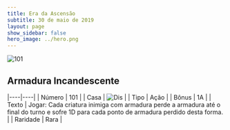 ```yaml
---
title: Era da Ascensão
subtitle: 30 de maio de 2019
layout: page
show_sidebar: false
hero_image: ../hero.png
---
```


![101](https://cdn.keyforgegame.com/media/card_front/pt/435_101_6RJCWJ62RX3H_pt.png)

## Armadura Incandescente

|----|----|
| Número | 101 |
| Casa | ![Dis](https://archonarcana.com/images/thumb/e/e8/Dis.png/22px-Dis.png "Dis") |
| Tipo | Ação |
| Bônus | 1A |
| Texto | Jogar: Cada criatura inimiga com armadura perde a armadura até o final do turno e sofre 1D para cada ponto de armadura perdido desta forma. |
| Raridade | Rara |
